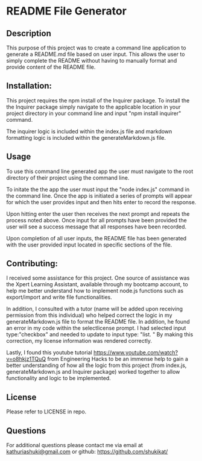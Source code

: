 # README File Generator 

        
## Description

This purpose of this project was to create a command line application to generate a README.md file based on user input. This allows the user to simply complete the README without having to manually format and provide content of the README file. 

## Installation:

This project requires the npm install of the Inquirer package. To install the the Inquirer package simply navigate to the applicable location in your project directory in your command line and input "npm install inquirer" command. 

The inquirer logic is included within the index.js file and markdown formatting logic is included within the generateMarkdown.js file.  
          

## Usage

To use this command line generated app the user must navigate to the root directory of their project using the command line. 

To initate the the app the user must input the "node index.js" command in the command line. Once the app is initiated a series of prompts will appear for which the user provides input and then hits enter to record the response. 

Upon hitting enter the user then receives the next prompt and repeats the process noted above. Once input for all prompts have been provided the user will see a success message that all responses have been recorded. 

Upon completion of all user inputs, the README file has been generated with the user provided input located in specific sections of the file.    
          

## Contributing:

I received some assistance for this project. One source of assistance was the Xpert Learning Assistant, available through my bootcamp account, to help me better understand how to implement node.js functions such as export/import and write file functionalities. 

In addition, I consulted with a tutor (name will be added upon receiving permission from this individual) who helped correct the logic in my generateMarkdown.js file to format the README file. In addition, he found an error in my code within the selectlicense prompt. I had selected input type:"checkbox" and needed to update to input type: "list. " By making this correction, my license information was rendered correctly.  

Lastly, I found this youtube tutorial https://www.youtube.com/watch?v=o8hkjz1TQuQ  from Engineering Hacks to be an immense help to gain a better understanding of how all the logic from this project (from index.js, generateMarkdown.js and Inquirer package) worked together to allow functionality and logic to be implemented.  

## License

Please refer to LICENSE in repo. 

## Questions

For additional questions please contact me via email at kathuriashuki@gmail.com or github: https://github.com/shukikat/





          
          
          

